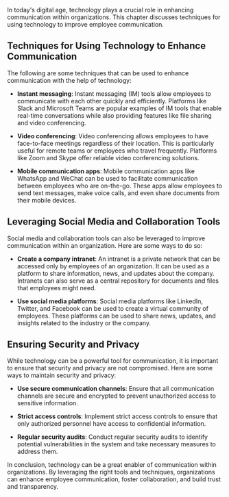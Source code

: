 
In today's digital age, technology plays a crucial role in enhancing communication within organizations. This chapter discusses techniques for using technology to improve employee communication.

Techniques for Using Technology to Enhance Communication
--------------------------------------------------------

The following are some techniques that can be used to enhance communication with the help of technology:

* **Instant messaging**: Instant messaging (IM) tools allow employees to communicate with each other quickly and efficiently. Platforms like Slack and Microsoft Teams are popular examples of IM tools that enable real-time conversations while also providing features like file sharing and video conferencing.

* **Video conferencing**: Video conferencing allows employees to have face-to-face meetings regardless of their location. This is particularly useful for remote teams or employees who travel frequently. Platforms like Zoom and Skype offer reliable video conferencing solutions.

* **Mobile communication apps**: Mobile communication apps like WhatsApp and WeChat can be used to facilitate communication between employees who are on-the-go. These apps allow employees to send text messages, make voice calls, and even share documents from their mobile devices.

Leveraging Social Media and Collaboration Tools
-----------------------------------------------

Social media and collaboration tools can also be leveraged to improve communication within an organization. Here are some ways to do so:

* **Create a company intranet**: An intranet is a private network that can be accessed only by employees of an organization. It can be used as a platform to share information, news, and updates about the company. Intranets can also serve as a central repository for documents and files that employees might need.

* **Use social media platforms**: Social media platforms like LinkedIn, Twitter, and Facebook can be used to create a virtual community of employees. These platforms can be used to share news, updates, and insights related to the industry or the company.

Ensuring Security and Privacy
-----------------------------

While technology can be a powerful tool for communication, it is important to ensure that security and privacy are not compromised. Here are some ways to maintain security and privacy:

* **Use secure communication channels**: Ensure that all communication channels are secure and encrypted to prevent unauthorized access to sensitive information.

* **Strict access controls**: Implement strict access controls to ensure that only authorized personnel have access to confidential information.

* **Regular security audits**: Conduct regular security audits to identify potential vulnerabilities in the system and take necessary measures to address them.

In conclusion, technology can be a great enabler of communication within organizations. By leveraging the right tools and techniques, organizations can enhance employee communication, foster collaboration, and build trust and transparency.
